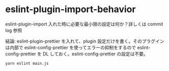# eslint-plugin-import-behavior

eslint-plugin-import 入れた時に必要な最小限の設定は何か？詳しくは commit log 参照

結論: eslint-plugin-prettier を入れて、plugin 設定だけを書く。そのプラグインは内部で eslint-config-prettier を使ってエラーの抑制をするので eslint-config-prettier を DL しておく。eslint-config-prettier の設定は不要。

```
yarn eslint main.js
```
